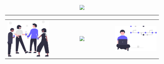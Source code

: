 <div align="center">
  <img src="https://github-readme-stats.vercel.app/api?username=frank-nguyen-vd&show_icons=true">
</div>

<hr>

<div align="center">
  <table width="100%" cellspacing="0" cellpadding="0" style="border: none;">
    <tr>
      <td width="30%"><img src="./assets/undraw_Having_fun_re_vj4h.svg"></td>
      <td><div align="center"><img src="https://github-readme-stats.vercel.app/api/top-langs/?username=frank-nguyen-vd" width="80%"></div></td>
      <td width="30%"><img src="./assets/undraw_version_control_re_mg66.svg"></td>
    </tr>
  </table>
</div>

